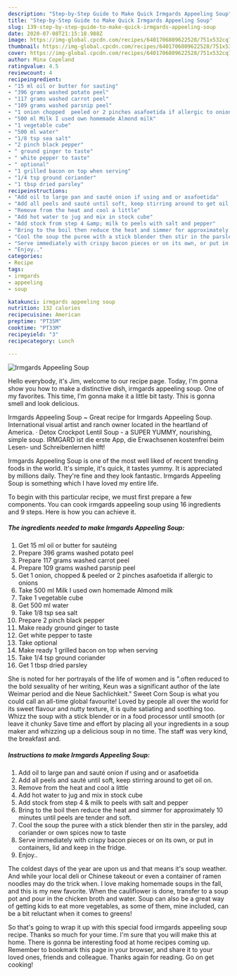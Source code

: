 ```yaml
---
description: "Step-by-Step Guide to Make Quick Irmgards Appeeling Soup"
title: "Step-by-Step Guide to Make Quick Irmgards Appeeling Soup"
slug: 139-step-by-step-guide-to-make-quick-irmgards-appeeling-soup
date: 2020-07-08T21:15:18.988Z
image: https://img-global.cpcdn.com/recipes/6401706809622528/751x532cq70/irmgards-appeeling-soup-recipe-main-photo.jpg
thumbnail: https://img-global.cpcdn.com/recipes/6401706809622528/751x532cq70/irmgards-appeeling-soup-recipe-main-photo.jpg
cover: https://img-global.cpcdn.com/recipes/6401706809622528/751x532cq70/irmgards-appeeling-soup-recipe-main-photo.jpg
author: Mina Copeland
ratingvalue: 4.5
reviewcount: 4
recipeingredient:
- "15 ml oil or butter for sauting"
- "396 grams washed potato peel"
- "117 grams washed carrot peel"
- "109 grams washed parsnip peel"
- "1 onion chopped  peeled or 2 pinches asafoetida if allergic to onions"
- "500 ml Milk I used own homemade Almond milk"
- "1 vegetable cube"
- "500 ml water"
- "1/8 tsp sea salt"
- "2 pinch black pepper"
- " ground ginger to taste"
- " white pepper to taste"
- " optional"
- "1 grilled bacon on top when serving"
- "1/4 tsp ground coriander"
- "1 tbsp dried parsley"
recipeinstructions:
- "Add oil to large pan and sauté onion if using and or asafoetida"
- "Add all peels and sauté until soft, keep stirring around to get oil on."
- "Remove from the heat and cool a little"
- "Add hot water to jug and mix in stock cube"
- "Add stock from step 4 &amp; milk to peels with salt and pepper"
- "Bring to the boil then reduce the heat and simmer for approximately 10 minutes until peels are tender and soft."
- "Cool the soup the puree with a stick blender then stir in the parsley, add coriander or own spices now to taste"
- "Serve immediately with crispy bacon pieces or on its own, or put in containers, lid and keep in the fridge."
- "Enjoy.."
categories:
- Recipe
tags:
- irmgards
- appeeling
- soup

katakunci: irmgards appeeling soup 
nutrition: 132 calories
recipecuisine: American
preptime: "PT35M"
cooktime: "PT33M"
recipeyield: "3"
recipecategory: Lunch

---
```



![Irmgards Appeeling Soup](https://img-global.cpcdn.com/recipes/6401706809622528/751x532cq70/irmgards-appeeling-soup-recipe-main-photo.jpg)

Hello everybody, it's Jim, welcome to our recipe page. Today, I'm gonna show you how to make a distinctive dish, irmgards appeeling soup. One of my favorites. This time, I'm gonna make it a little bit tasty. This is gonna smell and look delicious.

Irmgards Appeeling Soup ~ Great recipe for Irmgards Appeeling Soup. International visual artist and ranch owner located in the heartland of America. · Detox Crockpot Lentil Soup - a SUPER YUMMY, nourishing, simple soup. IRMGARD ist die erste App, die Erwachsenen kostenfrei beim Lesen- und Schreibenlernen hilft!

Irmgards Appeeling Soup is one of the most well liked of recent trending foods in the world. It's simple, it's quick, it tastes yummy. It is appreciated by millions daily. They're fine and they look fantastic. Irmgards Appeeling Soup is something which I have loved my entire life.


To begin with this particular recipe, we must first prepare a few components. You can cook irmgards appeeling soup using 16 ingredients and 9 steps. Here is how you can achieve it.

<!--inarticleads1-->

##### The ingredients needed to make Irmgards Appeeling Soup:

1. Get 15 ml oil or butter for sautéing
1. Prepare 396 grams washed potato peel
1. Prepare 117 grams washed carrot peel
1. Prepare 109 grams washed parsnip peel
1. Get 1 onion, chopped &amp; peeled or 2 pinches asafoetida if allergic to onions
1. Take 500 ml Milk I used own homemade Almond milk
1. Take 1 vegetable cube
1. Get 500 ml water
1. Take 1/8 tsp sea salt
1. Prepare 2 pinch black pepper
1. Make ready  ground ginger to taste
1. Get  white pepper to taste
1. Take  optional
1. Make ready 1 grilled bacon on top when serving
1. Take 1/4 tsp ground coriander
1. Get 1 tbsp dried parsley


She is noted for her portrayals of the life of women and is &#34;.often reduced to the bold sexuality of her writing, Keun was a significant author of the late Weimar period and die Neue Sachlichkeit.&#34; Sweet Corn Soup is what you could call an all-time global favourite! Loved by people all over the world for its sweet flavour and nutty texture, it is quite satiating and soothing too. Whizz the soup with a stick blender or in a food processor until smooth (or leave it chunky Save time and effort by placing all your ingredients in a soup maker and whizzing up a delicious soup in no time. The staff was very kind, the breakfast and. 

<!--inarticleads2-->

##### Instructions to make Irmgards Appeeling Soup:

1. Add oil to large pan and sauté onion if using and or asafoetida
1. Add all peels and sauté until soft, keep stirring around to get oil on.
1. Remove from the heat and cool a little
1. Add hot water to jug and mix in stock cube
1. Add stock from step 4 &amp; milk to peels with salt and pepper
1. Bring to the boil then reduce the heat and simmer for approximately 10 minutes until peels are tender and soft.
1. Cool the soup the puree with a stick blender then stir in the parsley, add coriander or own spices now to taste
1. Serve immediately with crispy bacon pieces or on its own, or put in containers, lid and keep in the fridge.
1. Enjoy..


The coldest days of the year are upon us and that means it&#39;s soup weather. And while your local deli or Chinese takeout or even a container of ramen noodles may do the trick when. I love making homemade soups in the fall, and this is my new favorite. When the cauliflower is done, transfer to a soup pot and pour in the chicken broth and water. Soup can also be a great way of getting kids to eat more vegetables, as some of them, mine included, can be a bit reluctant when it comes to greens! 

So that's going to wrap it up with this special food irmgards appeeling soup recipe. Thanks so much for your time. I'm sure that you will make this at home. There is gonna be interesting food at home recipes coming up. Remember to bookmark this page in your browser, and share it to your loved ones, friends and colleague. Thanks again for reading. Go on get cooking!
